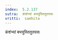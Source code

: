 ```yaml
---
index:  5.2.137
sutra:  कंशंभ्यां बभयुस्तितुतयसः
vritti:  samhita 
---
```


कंशंभ्यां बभयुस्तितुतयसः

